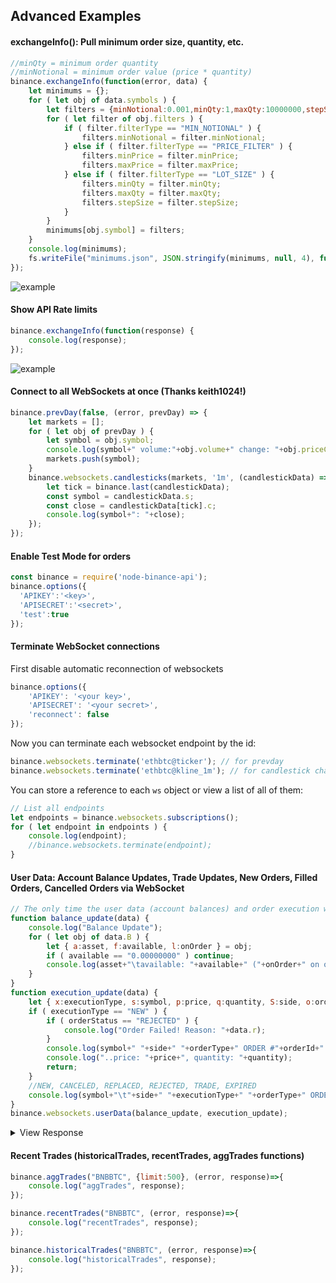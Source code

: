 ## Advanced Examples

#### exchangeInfo(): Pull minimum order size, quantity, etc.
```js
//minQty = minimum order quantity
//minNotional = minimum order value (price * quantity)
binance.exchangeInfo(function(error, data) {
	let minimums = {};
	for ( let obj of data.symbols ) {
		let filters = {minNotional:0.001,minQty:1,maxQty:10000000,stepSize:1,minPrice:0.00000001,maxPrice:100000};
		for ( let filter of obj.filters ) {
			if ( filter.filterType == "MIN_NOTIONAL" ) {
				filters.minNotional = filter.minNotional;
			} else if ( filter.filterType == "PRICE_FILTER" ) {
				filters.minPrice = filter.minPrice;
				filters.maxPrice = filter.maxPrice;
			} else if ( filter.filterType == "LOT_SIZE" ) {
				filters.minQty = filter.minQty;
				filters.maxQty = filter.maxQty;
				filters.stepSize = filter.stepSize;
			}
		}
		minimums[obj.symbol] = filters;
	}
	console.log(minimums);
	fs.writeFile("minimums.json", JSON.stringify(minimums, null, 4), function(err){});
});
```
![example](https://image.ibb.co/bz5KAG/notationals.png)

#### Show API Rate limits
```js
binance.exchangeInfo(function(response) {
	console.log(response);
});
```
![example](http://image.ibb.co/gA2gXR/Untitled.png)

#### Connect to all WebSockets at once (Thanks keith1024!)
```js
binance.prevDay(false, (error, prevDay) => {
	let markets = [];
	for ( let obj of prevDay ) {
		let symbol = obj.symbol;
		console.log(symbol+" volume:"+obj.volume+" change: "+obj.priceChangePercent+"%");
		markets.push(symbol);
	}
	binance.websockets.candlesticks(markets, '1m', (candlestickData) => {
		let tick = binance.last(candlestickData);
		const symbol = candlestickData.s;
		const close = candlestickData[tick].c;
		console.log(symbol+": "+close);
	});
});
```


#### Enable Test Mode for orders
```js
const binance = require('node-binance-api');
binance.options({
  'APIKEY':'<key>',
  'APISECRET':'<secret>',
  'test':true
});
```


#### Terminate WebSocket connections
First disable automatic reconnection of websockets

```js
binance.options({
	'APIKEY': '<your key>',
	'APISECRET': '<your secret>',
	'reconnect': false
});
```

Now you can terminate each websocket endpoint by the id:
```js
binance.websockets.terminate('ethbtc@ticker'); // for prevday
binance.websockets.terminate('ethbtc@kline_1m'); // for candlestick charts
```

You can store a reference to each `ws` object or view a list of all of them:
```js
// List all endpoints
let endpoints = binance.websockets.subscriptions();
for ( let endpoint in endpoints ) {
	console.log(endpoint);
	//binance.websockets.terminate(endpoint);
}
```


#### User Data: Account Balance Updates, Trade Updates, New Orders, Filled Orders, Cancelled Orders via WebSocket
```javascript
// The only time the user data (account balances) and order execution websockets will fire, is if you create or cancel an order, or an order gets filled or partially filled
function balance_update(data) {
	console.log("Balance Update");
	for ( let obj of data.B ) {
		let { a:asset, f:available, l:onOrder } = obj;
		if ( available == "0.00000000" ) continue;
		console.log(asset+"\tavailable: "+available+" ("+onOrder+" on order)");
	}
}
function execution_update(data) {
	let { x:executionType, s:symbol, p:price, q:quantity, S:side, o:orderType, i:orderId, X:orderStatus } = data;
	if ( executionType == "NEW" ) {
		if ( orderStatus == "REJECTED" ) {
			console.log("Order Failed! Reason: "+data.r);
		}
		console.log(symbol+" "+side+" "+orderType+" ORDER #"+orderId+" ("+orderStatus+")");
		console.log("..price: "+price+", quantity: "+quantity);
		return;
	}
	//NEW, CANCELED, REPLACED, REJECTED, TRADE, EXPIRED
	console.log(symbol+"\t"+side+" "+executionType+" "+orderType+" ORDER #"+orderId);
}
binance.websockets.userData(balance_update, execution_update);
```
<details>
 <summary>View Response</summary>

```
BNBBTC  NEW BUY LIMIT ORDER #6407865 (NEW)
..price: 0.00035595, quantity: 5.00000000
Balance Update
BTC     available: 0.77206464 (0.00177975 on order)
ETH     available: 1.14109900 (0.00000000 on order)
BNB     available: 41.33761879 (0.00000000 on order)
SNM     available: 0.76352833 (0.00000000 on order)
```
</details>
  
#### Recent Trades (historicalTrades, recentTrades, aggTrades functions)

```js
binance.aggTrades("BNBBTC", {limit:500}, (error, response)=>{
	console.log("aggTrades", response);
});
```

```js
binance.recentTrades("BNBBTC", (error, response)=>{
	console.log("recentTrades", response);
});
```

```js
binance.historicalTrades("BNBBTC", (error, response)=>{
	console.log("historicalTrades", response);
});
```
